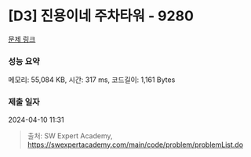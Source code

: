 # [D3] 진용이네 주차타워 - 9280 

[문제 링크](https://swexpertacademy.com/main/code/problem/problemDetail.do?contestProbId=AW9j74FacD0DFAUY) 

### 성능 요약

메모리: 55,084 KB, 시간: 317 ms, 코드길이: 1,161 Bytes

### 제출 일자

2024-04-10 11:31



> 출처: SW Expert Academy, https://swexpertacademy.com/main/code/problem/problemList.do